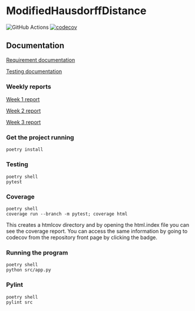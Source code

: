 # ModifiedHausdorffDistance

![GitHub Actions](https://github.com/TuuPu/ModifiedHausdorffDistance/workflows/CI/badge.svg)
[![codecov](https://codecov.io/gh/TuuPu/ModifiedHausdorffDistance/branch/main/graph/badge.svg?token=9YFEKBEPSE)](https://codecov.io/gh/TuuPu/ModifiedHausdorffDistance)



## Documentation

[Requirement documentation](https://github.com/TuuPu/ModifiedHausdorffDistance/blob/main/documentation/requirement_spec.md)

[Testing documentation](https://github.com/TuuPu/ModifiedHausdorffDistance/blob/main/documentation/testing_document.md)

### Weekly reports

[Week 1 report](https://github.com/TuuPu/ModifiedHausdorffDistance/blob/main/documentation/weekly_report_1.md)

[Week 2 report](https://github.com/TuuPu/ModifiedHausdorffDistance/blob/main/documentation/weekly_report_2.md)

[Week 3 report](https://github.com/TuuPu/ModifiedHausdorffDistance/blob/main/documentation/weekly_report_3.md)

### Get the project running

`poetry install`

### Testing

```
poetry shell
pytest
```

### Coverage

```
poetry shell
coverage run --branch -m pytest; coverage html
```

This creates a htmlcov directory and by opening the html.index file you can see the coverage report. You can access the same information by going to codecov from the repository front page by clicking the badge.

### Running the program

```
poetry shell
python src/app.py
```

### Pylint

```
poetry shell
pylint src
```
